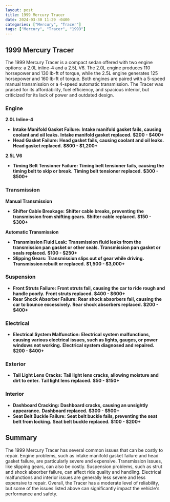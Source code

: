 ```yaml
---
layout: post
title: 1999 Mercury Tracer
date: 2024-03-30 11:29 -0400
categories: ["Mercury", "Tracer"]
tags: ["Mercury", "Tracer", "1999"]
---
```

## 1999 Mercury Tracer

The 1999 Mercury Tracer is a compact sedan offered with two engine options: a 2.0L inline-4 and a 2.5L V6. The 2.0L engine produces 110 horsepower and 130 lb-ft of torque, while the 2.5L engine generates 125 horsepower and 160 lb-ft of torque. Both engines are paired with a 5-speed manual transmission or a 4-speed automatic transmission. The Tracer was praised for its affordability, fuel efficiency, and spacious interior, but criticized for its lack of power and outdated design.

### Engine

**2.0L Inline-4**

* **Intake Manifold Gasket Failure:** **Intake manifold gasket fails, causing coolant and oil leaks.** **Intake manifold gasket replaced.** **$200 - $400+**
* **Head Gasket Failure:** **Head gasket fails, causing coolant and oil leaks.** **Head gasket replaced.** **$800 - $1,200+**

**2.5L V6**

* **Timing Belt Tensioner Failure:** **Timing belt tensioner fails, causing the timing belt to skip or break.** **Timing belt tensioner replaced.** **$300 - $500+**

### Transmission

**Manual Transmission**

* **Shifter Cable Breakage:** **Shifter cable breaks, preventing the transmission from shifting gears.** **Shifter cable replaced.** **$150 - $300+**

**Automatic Transmission**

* **Transmission Fluid Leak:** **Transmission fluid leaks from the transmission pan gasket or other seals.** **Transmission pan gasket or seals replaced.** **$100 - $250+**
* **Slipping Gears:** **Transmission slips out of gear while driving.** **Transmission rebuilt or replaced.** **$1,500 - $3,000+**

### Suspension

* **Front Struts Failure:** **Front struts fail, causing the car to ride rough and handle poorly.** **Front struts replaced.** **$400 - $600+**
* **Rear Shock Absorber Failure:** **Rear shock absorbers fail, causing the car to bounce excessively.** **Rear shock absorbers replaced.** **$200 - $400+**

### Electrical

* **Electrical System Malfunction:** **Electrical system malfunctions, causing various electrical issues, such as lights, gauges, or power windows not working.** **Electrical system diagnosed and repaired.** **$200 - $400+**

### Exterior

* **Tail Light Lens Cracks:** **Tail light lens cracks, allowing moisture and dirt to enter.** **Tail light lens replaced.** **$50 - $150+**

### Interior

* **Dashboard Cracking:** **Dashboard cracks, causing an unsightly appearance.** **Dashboard replaced.** **$300 - $500+**
* **Seat Belt Buckle Failure:** **Seat belt buckle fails, preventing the seat belt from locking.** **Seat belt buckle replaced.** **$100 - $200+**

## Summary

The 1999 Mercury Tracer has several common issues that can be costly to repair. Engine problems, such as intake manifold gasket failure and head gasket failure, are particularly severe and expensive. Transmission issues, like slipping gears, can also be costly. Suspension problems, such as strut and shock absorber failure, can affect ride quality and handling. Electrical malfunctions and interior issues are generally less severe and less expensive to repair. Overall, the Tracer has a moderate level of reliability, but some of the issues listed above can significantly impact the vehicle's performance and safety.
